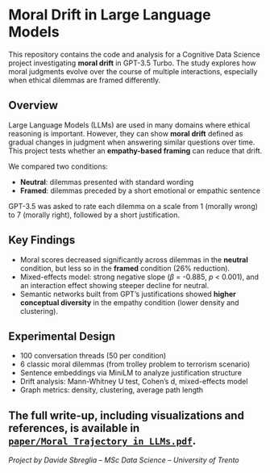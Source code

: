 # Moral Drift in Large Language Models

This repository contains the code and analysis for a Cognitive Data Science project investigating **moral drift** in GPT-3.5 Turbo. The study explores how moral judgments evolve over the course of multiple interactions, especially when ethical dilemmas are framed differently.

## Overview

Large Language Models (LLMs) are used in many domains where ethical reasoning is important. However, they can show **moral drift** defined as gradual changes in judgment when answering similar questions over time. This project tests whether an **empathy-based framing** can reduce that drift.

We compared two conditions:
- **Neutral**: dilemmas presented with standard wording
- **Framed**: dilemmas preceded by a short emotional or empathic sentence

GPT-3.5 was asked to rate each dilemma on a scale from 1 (morally wrong) to 7 (morally right), followed by a short justification.

## Key Findings

- Moral scores decreased significantly across dilemmas in the **neutral** condition, but less so in the **framed** condition (26% reduction).
- Mixed-effects model: strong negative slope (*β* = -0.885, *p* < 0.001), and an interaction effect showing steeper decline for neutral.
- Semantic networks built from GPT’s justifications showed **higher conceptual diversity** in the empathy condition (lower density and clustering).

## Experimental Design

- 100 conversation threads (50 per condition)
- 6 classic moral dilemmas (from trolley problem to terrorism scenario)
- Sentence embeddings via MiniLM to analyze justification structure
- Drift analysis: Mann-Whitney U test, Cohen’s d, mixed-effects model
- Graph metrics: density, clustering, average path length

The full write-up, including visualizations and references, is available in [`paper/Moral_Trajectory_in_LLMs.pdf`](paper/Moral_Trajectory_in_LLMs.pdf).
---
*Project by Davide Sbreglia – MSc Data Science – University of Trento*
